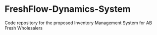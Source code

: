 # FreshFlow-Dynamics-System
Code repository for the proposed Inventory Management System for AB Fresh Wholesalers
